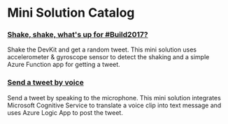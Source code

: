 # Mini Solution Catalog

### [Shake, shake, what's up for #Build2017?](/azure-iot-developer-kit/solutions/shake-a-tweet.html)

Shake the DevKit and get a random tweet. This mini solution uses accelerometer & gyroscope sensor to detect the shaking and a simple Azure Function app for getting a tweet.

### [Send a tweet by voice](/azure-iot-developer-kit/solutions/voice-to-tweet.html)

Send a tweet by speaking to the microphone. This mini solution integrates Microsoft Cognitive Service to translate a voice clip into text message and uses Azure Logic App to post the tweet.

